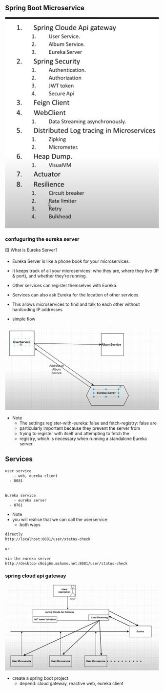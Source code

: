 ## Spring Boot Microservice
![./images/starrt.png](./images/starrt.png)


### confuguring the eureka server
🟨 What is Eureka Server?
  - Eureka Server is like a phone book for your microservices.
  - It keeps track of all your microservices: who they are, where they live (IP & port), and whether they're running.
  - Other services can register themselves with Eureka.
  - Services can also ask Eureka for the location of other services.
- This allows microservices to find and talk to each other without hardcoding IP addresses

- simple flow

![./images/flow.png](./images/flow.png)

- Note 
  - The settings register-with-eureka: false and fetch-registry: false are 
  - particularly important because they prevent the server from 
  - trying to register with itself and attempting to fetch the 
  - registry, which is necessary when running a standalone Eureka server.


## Services
```text
user service
    - web, eureka client
  - 8081
  
  
Eureka service
    - eureka server
  - 8761

```



- Note
- you will realise that we can call the userservice 
  - both ways

```text
directly
http://localhost:8081/user/status-check

or 

via the eureka server
http://desktop-c0oig6m.mshome.net:8081/user/status-check
```

### spring cloud api gateway

![](./images/apigateway.png)

- create a spring boot project
  - depend: cloud gateway, reactive web, eureka client